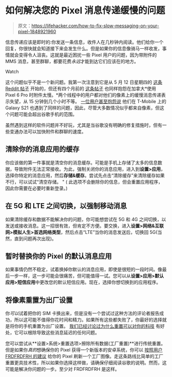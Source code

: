 # 如何解决您的 Pixel 消息传递缓慢的问题

> 原文：<https://lifehacker.com/how-to-fix-slow-messaging-on-your-pixel-1848921960>

信息传递应该是即时的:你发送一条信息，收件人在几秒钟内阅读。他们给你一个回复，你很快就会知道接下来会发生什么。但是如果你的信息像骑马一样收发，事情就会变得令人沮丧。这就是最近困扰一些 Pixel 用户的问题，因为带附件的 MMS 消息，甚至群聊，都要花费*永远*才能到达它们应该在的地方。

Watch

这个问题似乎不是一个新问题。我第一次注意到它是从 5 月 12 日星期四的 [这条 Reddit 帖子](https://www.reddit.com/r/GooglePixel/comments/uo49v3/mms_and_sms_are_extremely_slow/?utm_source=share&utm_medium=web2x&context=3) 开始的，但还有四个月前的 [这条帖子](https://www.reddit.com/r/GooglePixel/comments/rue74i/attachments_are_slow_to_send_and_receive_with/) 也同样抱怨在加拿大*使用 Pixel 6 Pro 时附件太慢。*两个线程中的用户都对他们的像素上的缓慢消息传递表示失望，从 15 分钟到几个小时不等。 [一位用户甚至抱怨说](https://www.reddit.com/r/GooglePixel/comments/uo49v3/comment/i8d0k1o/?utm_source=share&utm_medium=web2x&context=3) 他们在 T-Mobile 上的 Galaxy S21 也遇到了同样的问题，因此，尽管大多数情况似乎都来自像素，但这个问题可能会超出谷歌手机的范围。

虽然遇到这样的软件问题并不好玩，尤其是当谷歌没有明确的修复措施时，但有一些变通办法可以加快附件和群聊的速度。

## 清除你的消息应用的缓存

你应该做的第一件事就是清空你的消息缓存。可能是手机上存储了太多的信息数据，导致附件无法正常接收。为此，强制关闭你的消息应用，进入到**设置>应用**，选择你特定的消息应用，然后**存储&缓存**。尝试先点击“清除缓存”来清除缓存如果不行，可以试试“清空存储。 " ( 此选项不会删除你的信息，但会重置应用程序，因此你需要在必要时重新登录。)

## 在 5G 和 LTE 之间切换，以强制移动消息

如果清除缓存和数据不能解决你的问题，你可能想尝试在 5G 和 4G 之间切换，以发送或接收消息。这一招很有效，但肯定不方便。要交换，进入**设置>网络&互联网>模拟人生>首选网络类型**，然后点击“LTE”当你的消息发送后，切换回 5G(当然，直到问题再次出现)。

## 暂时替换你的 Pixel 的默认消息应用

如果事情仍然不稳定，试着换掉你默认的消息应用，即使是很短的一段时间。像最后一步一样，这一步可能会很痛苦，但可能值得一试。您可以从**设置>应用>默认应用>短信应用**中更改您的默认短信应用。现在，选择你想切换到的应用程序。

## 将像素重置为出厂设置

你*可以*试着把你的 SIM 卡换出来，但是没有一个尝试过这种方法的评论者报告成功，所以这可能不值得你花时间和精力。如果所有这些都失败了，你最好的选择就是将你的手机重置为出厂设置。 [我们已经讨论过为什么重置可以对你的科技](https://lifehacker.com/why-you-should-do-a-factory-reset-on-all-your-older-tec-1848899346) 有好处，它可以根除导致这些消息延迟的任何问题。

您可以尝试从**设置>系统>重置选项>擦除所有数据(工厂重置)**进行传统重置。但是如果你*真的*想确保你的 Pixel 获得一个新版本的安卓系统，你可以 [按照用户 FRDFRDFRH 的建议](https://www.reddit.com/r/GooglePixel/comments/uo49v3/comment/i8co8js/?utm_source=share&utm_medium=web2x&context=3) 给你的 Pixel 刷新一个工厂图像。走这条路线比简单的工厂重置更具技术性，所以如果你选择这样做，请确保仔细阅读谷歌的说明。然而，这可能是解决你问题的一步。至少对 FRDFRDFRH 是这样。